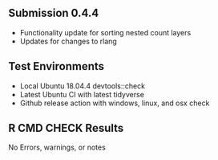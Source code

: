 ## Submission 0.4.4
* Functionality update for sorting nested count layers
* Updates for changes to rlang

## Test Environments

* Local Ubuntu 18.04.4 devtools::check
* Latest Ubuntu CI with latest tidyverse
* Github release action with windows, linux, and osx check


## R CMD CHECK Results
No Errors, warnings, or notes
